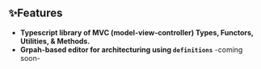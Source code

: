 <h2>✨Features</h2>
  
* **Typescript library of MVC (model-view-controller) Types, Functors, Utilities, & Methods.**
* **Grpah-based editor for architecturing using `definitions`** -coming soon-
